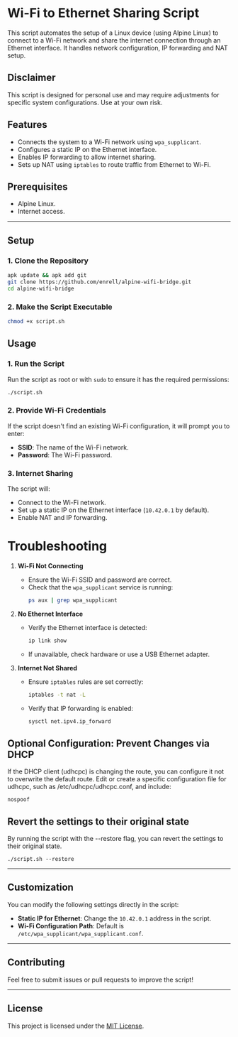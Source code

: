 # **Wi-Fi to Ethernet Sharing Script**

This script automates the setup of a Linux device (using Alpine Linux) to connect to a Wi-Fi network and share the internet connection through an Ethernet interface. It handles network configuration, IP forwarding and NAT setup.

## **Disclaimer**

This script is designed for personal use and may require adjustments for specific system configurations. Use at your own risk.

## **Features**
- Connects the system to a Wi-Fi network using `wpa_supplicant`.
- Configures a static IP on the Ethernet interface.
- Enables IP forwarding to allow internet sharing.
- Sets up NAT using `iptables` to route traffic from Ethernet to Wi-Fi.

## **Prerequisites**
- Alpine Linux.
- Internet access.
---

## **Setup**

### **1. Clone the Repository**
```bash
apk update && apk add git
git clone https://github.com/enrell/alpine-wifi-bridge.git
cd alpine-wifi-bridge
```

### **2. Make the Script Executable**
```bash
chmod +x script.sh
```

## **Usage**

### **1. Run the Script**
Run the script as root or with `sudo` to ensure it has the required permissions:
```bash
./script.sh
```

### **2. Provide Wi-Fi Credentials**
If the script doesn't find an existing Wi-Fi configuration, it will prompt you to enter:
- **SSID**: The name of the Wi-Fi network.
- **Password**: The Wi-Fi password.

### **3. Internet Sharing**
The script will:
- Connect to the Wi-Fi network.
- Set up a static IP on the Ethernet interface (`10.42.0.1` by default).
- Enable NAT and IP forwarding.

# **Troubleshooting**

1. **Wi-Fi Not Connecting**
   - Ensure the Wi-Fi SSID and password are correct.
   - Check that the `wpa_supplicant` service is running:  
     ```bash
     ps aux | grep wpa_supplicant
     ```

2. **No Ethernet Interface**
   - Verify the Ethernet interface is detected:
     ```bash
     ip link show
     ```
   - If unavailable, check hardware or use a USB Ethernet adapter.

3. **Internet Not Shared**
   - Ensure `iptables` rules are set correctly:
     ```bash
     iptables -t nat -L
     ```
   - Verify that IP forwarding is enabled:
     ```bash
     sysctl net.ipv4.ip_forward
     ```
## Optional Configuration: Prevent Changes via DHCP

If the DHCP client (udhcpc) ​​is changing the route, you can configure it not to overwrite the default route. Edit or create a specific configuration file for udhcpc, such as /etc/udhcpc/udhcpc.conf, and include:
````
nospoof
````

## Revert the settings to their original state
By running the script with the --restore flag, you can revert the settings to their original state.
````
./script.sh --restore
````

---

## **Customization**

You can modify the following settings directly in the script:
- **Static IP for Ethernet**: Change the `10.42.0.1` address in the script.
- **Wi-Fi Configuration Path**: Default is `/etc/wpa_supplicant/wpa_supplicant.conf`.

---

## **Contributing**

Feel free to submit issues or pull requests to improve the script!

---

## **License**

This project is licensed under the [MIT License](LICENSE).
